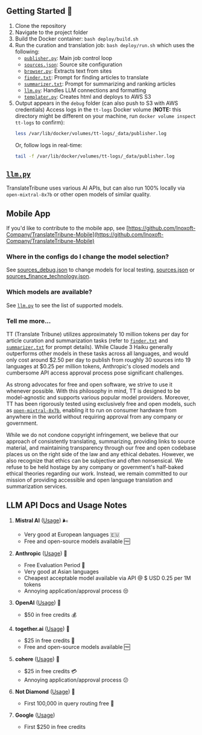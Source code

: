 ## Getting Started 🏁

1. Clone the repository
2. Navigate to the project folder
3. Build the Docker container: ```bash deploy/build.sh```
4. Run the curation and translation job: ```bash deploy/run.sh``` which uses the following:
    - [```publisher.py```](./utils/publisher.py): Main job control loop
    - [```sources.json```](./config/sources.json): Source site configuration
    - [```browser.py```](./utils/browser.py): Extracts text from sites
    - [```finder.txt```](./config/finder.txt): Prompt for finding articles to translate
    - [```summarizer.txt```](./config/summarizer.txt): Prompt for summarizing and ranking articles
    - [```llm.py```](./utils/llm.py): Handles LLM connections and formatting
    - [```templater.py```](./utils/templater.py): Creates html and deploys to AWS S3
5. Output appears in the ```debug``` folder (can also push to S3 with AWS credentials)
    Access logs in the ```tt-logs``` Docker volume (**NOTE:** this directory might be different on your machine, run ```docker volume inspect tt-logs``` to confirm):
    ```bash
    less /var/lib/docker/volumes/tt-logs/_data/publisher.log
    ```
    Or, follow logs in real-time:
    ```bash
    tail -f /var/lib/docker/volumes/tt-logs/_data/publisher.log
    ```

## [```llm.py```](./utils/llm.py) 

TranslateTribune uses various AI APIs, but can also run 100% locally via ```open-mixtral-8x7b``` or other open models of similar quality.

## Mobile App

If you'd like to contribute to the mobile app, see [https://github.com/Inoxoft-Company/TranslateTribune-Mobile](https://github.com/Inoxoft-Company/TranslateTribune-Mobile)

### Where in the configs do I change the model selection?

See [sources_debug.json](./config/sources_debug.json) to change models for local testing, [sources.json](./config/sources.json) or [sources_finance_technology.json](./config/sources_finance_technology.json).

### Which models are available?

See [```llm.py```](./utils/llm.py) to see the list of supported models.

### Tell me more... 

TT (Translate Tribune) utilizes approximately 10 million tokens per day for article curation and summarization tasks (refer to [```finder.txt```](./config/finder.txt) and [```summarizer.txt```](./config/summarizer.txt) for prompt details). While Claude 3 Haiku generally outperforms other models in these tasks across all languages, and would only cost around $2.50 per day to publish from roughly 30 sources into 19 languages at $0.25 per million tokens, Anthropic's closed models and cumbersome API access approval process pose significant challenges.

As strong advocates for free and open software, we strive to use it whenever possible. With this philosophy in mind, TT is designed to be model-agnostic and supports various popular model providers. Moreover, TT has been rigorously tested using exclusively free and open models, such as [```open-mixtral-8x7b```](https://huggingface.co/mistralai/Mixtral-8x7B-v0.1), enabling it to run on consumer hardware from anywhere in the world without requiring approval from any company or government.

While we do not condone copyright infringement, we believe that our approach of consistently translating, summarizing, providing links to source material, and maintaining transparency through our free and open codebase places us on the right side of the law and any ethical debates. However, we also recognize that ethics can be subjective and often nonsensical. We refuse to be held hostage by any company or government's half-baked ethical theories regarding our work. Instead, we remain committed to our mission of providing accessible and open language translation and summarization services.


## LLM API Docs and Usage Notes 

1. **Mistral AI** ([Usage](https://console.mistral.ai/usage/)) 🌬️
   - Very good at European languages 🇪🇺
   - Free and open-source models available 🆓

2. **Anthropic** ([Usage](https://console.anthropic.com/settings/logs)) 🤖
   - Free Evaluation Period 🎉
   - Very good at Asian languages
   - Cheapest acceptable model available via API @ $ USD 0.25 per 1M tokens
   - Annoying application/approval process 😒

3. **OpenAI** ([Usage](https://platform.openai.com/usage)) 🧠
   - $50 in free credits 💰

4. **together.ai** ([Usage](https://api.together.xyz/settings/billing)) 🤝
   - $25 in free credits 💸
   - Free and open-source models available 🆓

5. **cohere** ([Usage](https://dashboard.cohere.com/billing)) 🧩
   - $25 in free credits 💳
   - Annoying application/approval process 😕

6. **Not Diamond** ([Usage](https://app.notdiamond.ai/usage)) 💎
   - First 100,000 in query routing free 🎁

7. **Google** ([Usage](https://console.cloud.google.com/billing/))
   - First $250 in free credits
